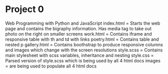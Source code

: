 # Project 0

Web Programming with Python and JavaScript
index.html = Starts the web page and contains the bigraphy information. Has media tag to take out photo on the right on smaller screens
work.html = Contains iframe and responsive table with th and td with links
poetry.html = Contains table and nested p
gallery.html = Contains boothstrap to produce responsive columns and images which change with the screen resolutions
style.scss = Contains main stylesheet with scss variables, inheritance and nesting
style.css = Parsed version of style.scss which is being used by all 4 html docs
images = are being used to populate all 4 html docs